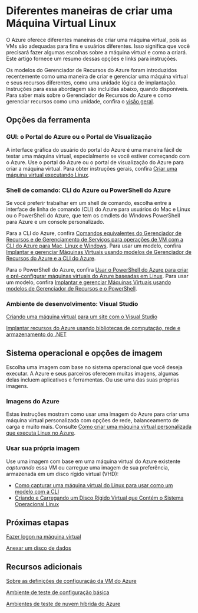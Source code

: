 <properties 
	pageTitle="Diferentes maneiras de criar uma máquina virtual Linux" 
	description="Lista as diferentes maneiras de criar uma máquina virtual Linux e fornece links para instruções." 
	services="virtual-machines" 
	documentationCenter="" 
	authors="KBDAzure" 
	manager="timlt" 
	editor=""/>

<tags 
ms.service="virtual-machines" 
	ms.devlang="na" 
	ms.topic="article" 
	ms.tgt_pltfrm="vm-linux" 
	ms.workload="infrastructure-services"
	ms.date="05/14/2015" 
	ms.author="kathydav"/>

# Diferentes maneiras de criar uma Máquina Virtual Linux

O Azure oferece diferentes maneiras de criar uma máquina virtual, pois as VMs são adequadas para fins e usuários diferentes. Isso significa que você precisará fazer algumas escolhas sobre a máquina virtual e como a criará. Este artigo fornece um resumo dessas opções e links para instruções.

Os modelos do Gerenciador de Recursos do Azure foram introduzidos recentemente como uma maneira de criar e gerenciar uma máquina virtual e seus recursos diferentes, como uma unidade lógica de implantação. Instruções para essa abordagem são incluídas abaixo, quando disponíveis. Para saber mais sobre o Gerenciador de Recursos do Azure e como gerenciar recursos como uma unidade, confira o [visão geral][].

## Opções da ferramenta

### GUI: o Portal do Azure ou o Portal de Visualização 

A interface gráfica do usuário do portal do Azure é uma maneira fácil de testar uma máquina virtual, especialmente se você estiver começando com o Azure. Use o portal do Azure ou o portal de visualização do Azure para criar a máquina virtual. Para obter instruções gerais, confira [Criar uma máquina virtual executando Linux][].

### Shell de comando: CLI do Azure ou PowerShell do Azure

Se você preferir trabalhar em um shell de comando, escolha entre a interface de linha de comando (CLI) do Azure para usuários do Mac e Linux ou o PowerShell do Azure, que tem os cmdlets do Windows PowerShell para Azure e um console personalizado.

Para a CLI do Azure, confira [Comandos equivalentes do Gerenciador de Recursos e de Gerenciamento de Serviços para operações de VM com a CLI do Azure para Mac, Linux e Windows][]. Para usar um modelo, confira [Implantar e gerenciar Máquinas Virtuais usando modelos de Gerenciador de Recursos do Azure e a CLI do Azure][].

Para o PowerShell do Azure, confira [Usar o PowerShell do Azure para criar e pré-configurar máquinas virtuais do Azure baseadas em Linux][]. Para usar um modelo, confira [Implantar e gerenciar Máquinas Virtuais usando modelos de Gerenciador de Recursos e o PowerShell][].

### Ambiente de desenvolvimento: Visual Studio

[Criando uma máquina virtual para um site com o Visual Studio][]

[Implantar recursos do Azure usando bibliotecas de computação, rede e armazenamento do .NET][]

## Sistema operacional e opções de imagem

Escolha uma imagem com base no sistema operacional que você deseja executar. A Azure e seus parceiros oferecem muitas imagens, algumas delas incluem aplicativos e ferramentas. Ou use uma das suas próprias imagens.

### Imagens do Azure

Estas instruções mostram como usar uma imagem do Azure para criar uma máquina virtual personalizada com opções de rede, balanceamento de carga e muito mais. Consulte [Como criar uma máquina virtual personalizada que executa Linux no Azure][].

### Usar sua própria imagem

Use uma imagem com base em uma máquina virtual do Azure existente *capturando* essa VM ou carregue uma imagem de sua preferência, armazenada em um disco rígido virtual (VHD):

- [Como capturar uma máquina virtual do Linux para usar como um modelo com a CLI][]
- [Criando e Carregando um Disco Rígido Virtual que Contém o Sistema Operacional Linux][]

## Próximas etapas

[Fazer logon na máquina virtual][]

[Anexar um disco de dados][]

## Recursos adicionais
[Sobre as definições de configuração da VM do Azure][]

[Ambiente de teste de configuração básica][]

[Ambientes de teste de nuvem híbrida do Azure][]

<!-- LINKS -->
[visão geral]: resource-group-overview.md

[Create a Virtual Machine Running Windows]: virtual-machines-windows-tutorial.md
[Criar uma máquina virtual executando Linux]: virtual-machines-linux-tutorial.md

[Comandos equivalentes do Gerenciador de Recursos e de Gerenciamento de Serviços para operações de VM com a CLI do Azure para Mac, Linux e Windows]: xplat-cli-azure-manage-vm-asm-arm.md
[Implantar e gerenciar Máquinas Virtuais usando modelos de Gerenciador de Recursos do Azure e a CLI do Azure]: virtual-machines-deploy-rmtemplates-azure-cli.md
[Implantar e gerenciar Máquinas Virtuais usando modelos de Gerenciador de Recursos e o PowerShell]: virtual-machines-deploy-rmtemplates-powershell.md
[Usar o PowerShell do Azure para criar e pré-configurar máquinas virtuais do Azure baseadas em Linux]: virtual-machines-ps-create-preconfigure-linux-vms.md

[Como criar uma máquina virtual personalizada que executa Linux no Azure]: virtual-machines-linux-create-custom.md
[Como capturar uma máquina virtual do Linux para usar como um modelo com a CLI]: virtual-machines-vm-capture-image-cli.md

[Criando e Carregando um Disco Rígido Virtual que Contém o Sistema Operacional Linux]: virtual-machines-linux-create-upload-vhd.md

[Criando uma máquina virtual para um site com o Visual Studio]: virtual-machines-dotnet-create-visual-studio-powershell.md
[Implantar recursos do Azure usando bibliotecas de computação, rede e armazenamento do .NET]: virtual-machines-arm-deployment.md

[Fazer logon na máquina virtual]: virtual-machines-linux-how-to-log-on.md

[Anexar um disco de dados]: virtual-machines-linux-how-to-attach-disk.md

[Sobre as definições de configuração da VM do Azure]: http://msdn.microsoft.com/library/azure/dn763935.aspx
[Ambiente de teste de configuração básica]: virtual-machines-base-configuration-test-environment.md
[Ambientes de teste de nuvem híbrida do Azure]: virtual-machines-hybrid-cloud-test-environments.md

<!---HONumber=58-->